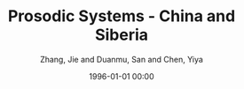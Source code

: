 ---
layout: post
title: 24. Prosodic Systems - China and Siberia

date: 1996-01-01 00:00
author: Zhang, Jie and Duanmu, San and Chen, Yiya
tags: ["contour tone","intonation","stress","tone","tone sandhi"]
year: 2017
---